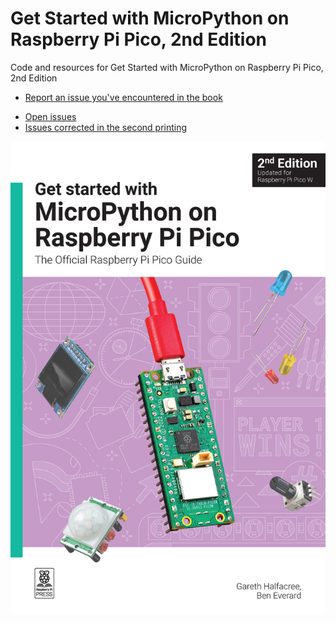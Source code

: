 # Get Started with MicroPython on Raspberry Pi Pico, 2nd Edition

Code and resources for Get Started with MicroPython on Raspberry Pi Pico, 2nd Edition

* [Report an issue you've encountered in the book](https://github.com/raspberrypipress/gsw-micropython-on-raspberry-pi-pico-2e/issues/new/choose)

<a name="errata"></a>

* [Open issues](https://github.com/raspberrypipress/gsw-micropython-on-raspberry-pi-pico-2e/issues)
* [Issues corrected in the second printing](https://github.com/raspberrypipress/gsw-micropython-on-raspberry-pi-pico-2e/issues?q=label%3A%222nd%20printing%22%20)

<img src="https://github.com/raspberrypipress/gsw-micropython-on-raspberry-pi-pico-2e/blob/main/images/9781912047291.jpg?raw=true" width="600" alt="Book cover image" />
